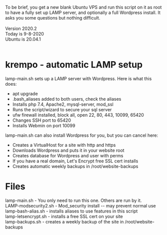 To be brief, you get a new blank Ubuntu VPS and run this script on it as root to have a fully set up LAMP server, and optionally a full Wordpress install. It asks you some questions but nothing difficult.<br>
<br>
Version 2020.2<br>
Today is 9-8-2020<br>
Ubuntu is 20.04.1<br>
<br>

# krempo - automatic LAMP setup
lamp-main.sh sets up a LAMP server with Wordpress. Here is what this does:
- apt upgrade
- .bash_aliases added to both users, check the aliases
- Installs php 7.4, Apache2, mysql-server, mod_ssl
- Runs the script/wizard to secure your sql server
- ufw firewall installed, block all, open 22, 80, 443, 10099, 65420
- Changes SSH port to 65420
- Installs Webmin on port 10099

lamp-main.sh can also install Wordpress for you, but you can cancel here:
- Creates a VirtualHost for a site with http and https
- Downloads Wordpress and puts it in your website root
- Creates database for Wordpress and user with perms
- If you have a real domain, Let's Encrypt free SSL cert installs
- Creates automatic weekly backups in /root/website-backups


# Files
lamp-main.sh - You only need to run this one. Others are run by it.<br>
LAMP-modsecurity2.sh	- Mod_security install -- may prevent normal use<br>
lamp-bash-alias.sh - installs aliases to use features in this script<br>
lamp-letsencrypt.sh - installs a free SSL cert on your site<br>
lamp-backups.sh - creates a weekly backup of the site in /root/website-backups<br>


